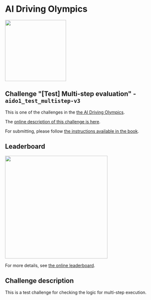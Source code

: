 <!-- do not modify - autogenerated -->


# AI Driving Olympics

<a href="http://aido.duckietown.org"><img width="200" src="https://www.duckietown.org/wp-content/uploads/2018/07/AIDO-768x512.png"/></a>


## Challenge "[Test] Multi-step evaluation" - `aido1_test_multistep-v3`

This is one of the challenges in the [the AI Driving Olympics](http://aido.duckietown.org/).

The [online description of this challenge is here][online].

For submitting, please follow [the instructions available in the book][book].

## Leaderboard

<img style="width: 24em" src="https://challenges.duckietown.org/v3/humans/challenges/aido1_test_multistep-v3/leaderboard/image.png?"/>

For more details, see [the online leaderboard][leaderboard].


[leaderboard]: https://challenges.duckietown.org/v3/humans/challenges/aido1_test_multistep-v3/leaderboard


[book]: https://docs.duckietown.org/DT18/AIDO/out/

[online]: https://challenges.duckietown.org/v3/humans/challenges/aido1_test_multistep-v3

## Challenge description

This is a test challenge for checking the logic for multi-step execution.
